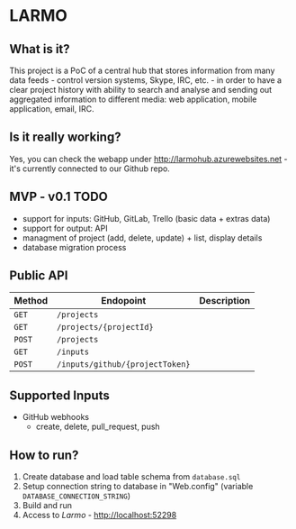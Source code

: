 # LARMO

## What is it?

This project is a PoC of a central hub that stores information from many data feeds - control version systems, Skype, IRC, etc. - in order to have a clear project history with ability to search and analyse and sending out aggregated information to different media: web application, mobile application, email, IRC.

## Is it really working?

Yes, you can check the webapp under http://larmohub.azurewebsites.net - it's currently connected to our Github repo.

## MVP - v0.1 TODO

- support for inputs: GitHub, GitLab, Trello (basic data + extras data)
- support for output: API
- managment of project (add, delete, update) + list, display details
- database migration process

## Public API

Method | Endopoint | Description
-------|-----------|------------
```GET``` | ```/projects``` |
```GET``` | ```/projects/{projectId}``` |
```POST``` | ```/projects``` |
```GET``` | ```/inputs``` |
```POST``` | ```/inputs/github/{projectToken}``` |

## Supported Inputs

- GitHub webhooks
  - create, delete, pull_request, push

## How to run?

1. Create database and load table schema from ```database.sql```
2. Setup connection string to database in "Web.config" (variable ```DATABASE_CONNECTION_STRING```)
3. Build and run
4. Access to *Larmo* - [http://localhost:52298](http://localhost:52298)